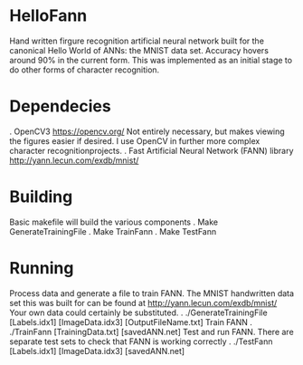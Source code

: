 # HelloFann
Hand written firgure recognition artificial neural network built for the canonical Hello World of ANNs: the MNIST data set. Accuracy hovers around 90% in the current form. This was implemented as an initial stage to do other forms of character recognition.

# Dependecies
. OpenCV3 https://opencv.org/
Not entirely necessary, but makes viewing the figures easier if desired. I use OpenCV in further more complex character recognitionprojects.
. Fast Artificial Neural Network (FANN) library http://yann.lecun.com/exdb/mnist/

# Building
Basic makefile will build the various components
. Make GenerateTrainingFile
. Make TrainFann
. Make TestFann

# Running
Process data and generate a file to train FANN. The MNIST handwritten data set this was built for can be found at http://yann.lecun.com/exdb/mnist/
Your own data could certainly be substituted.
. ./GenerateTrainingFile [Labels.idx1] [ImageData.idx3] [OutputFileName.txt]
Train FANN
. ./TrainFann [TrainingData.txt] [savedANN.net]
Test and run FANN. There are separate test sets to check that FANN is working correctly
. ./TestFann [Labels.idx1] [ImageData.idx3] [savedANN.net]
